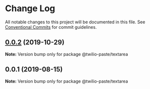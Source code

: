 # Change Log

All notable changes to this project will be documented in this file.
See [Conventional Commits](https://conventionalcommits.org) for commit guidelines.

## [0.0.2](https://github.com/twilio-labs/paste/compare/@twilio-paste/textarea@0.0.1...@twilio-paste/textarea@0.0.2) (2019-10-29)

**Note:** Version bump only for package @twilio-paste/textarea





## 0.0.1 (2019-08-15)

**Note:** Version bump only for package @twilio-paste/textarea
